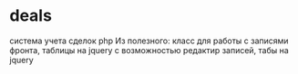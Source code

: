# deals
система учета сделок php 
Из полезного: класс для работы с записями фронта, таблицы на jquery с возможностью редактир записей, табы на jquery
